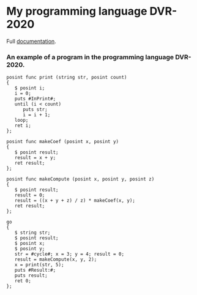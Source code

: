 # My programming language DVR-2020
Full [documentation](/DVR2020.docx).
### An example of a program in the programming language DVR-2020.
```
posint func print (string str, posint count)
{
   $ posint i;
   i = 0;
   puts #InPrint#;
   until (i < count)
      puts str;
      i = i + 1;
   loop;
   ret i;
};

posint func makeCoef (posint x, posint y)
{
   $ posint result;
   result = x + y;
   ret result;
};

posint func makeCompute (posint x, posint y, posint z)
{
   $ posint result;
   result = 0;
   result = ((x + y + z) / z) * makeCoef(x, y);
   ret result;
};

go
{
   $ string str;
   $ posint result;
   $ posint x;
   $ posint y;
   str = #cycle#; x = 3; y = 4; result = 0;
   result = makeCompute(x, y, 2);
   x = print(str, 5);
   puts #Result:#;
   puts result;
   ret 0;
};

```

